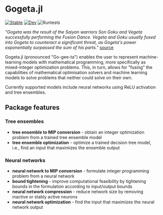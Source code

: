 # Gogeta.jl

[![Stable](https://img.shields.io/badge/docs-stable-blue.svg)](https://gamma-opt.github.io/Gogeta.jl/stable/)
[![Dev](https://img.shields.io/badge/docs-dev-blue.svg)](https://gamma-opt.github.io/Gogeta.jl/dev/)
![Runtests](https://github.com/gamma-opt/Gogeta.jl/workflows/CI/badge.svg)

*"Gogeta was the result of the Saiyan warriors Son Goku and Vegeta successfully performing the Fusion Dance. Vegeta and Goku usually fused into Gogeta to counteract a significant threat, as Gogeta's power exponentially surpassed the sum of his parts."* [source](https://hero.fandom.com/wiki/Gogeta)

Gogeta.jl (pronounced "Go-gee-ta") enables the user to represent machine-learning models with mathematical programming, more specifically as mixed-integer optimization problems. This, in turn, allows for "fusing" the capabilities of mathematical optimisation solvers and machine learning models to solve problems that neither could solve on their own.

Currently supported models include neural networks using ReLU activation and tree ensembles.

## Package features

### Tree ensembles
* **tree ensemble to MIP conversion** - obtain an integer optimization problem from a trained tree ensemble model
* **tree ensemble optimization** - optimize a trained decision tree model, i.e., find an input that maximizes the ensemble output

### Neural networks
* **neural network to MIP conversion** - formulate integer programming problem from a neural network
* **bound tightening** - improve computational feasibility by tightening bounds in the formulation according to input/output bounds
* **neural network compression** - reduce network size by removing inactive or stably active neurons
* **neural network optimization** - find the input that maximizes the neural network output
